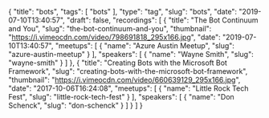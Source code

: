 {
  "title": "bots",
  "tags": [
    "bots"
  ],
  "type": "tag",
  "slug": "bots",
  "date": "2019-07-10T13:40:57",
  "draft": false,
  "recordings": [
    {
      "title": "The Bot Continuum and You",
      "slug": "the-bot-continuum-and-you",
      "thumbnail": "https://i.vimeocdn.com/video/798691818_295x166.jpg",
      "date": "2019-07-10T13:40:57",
      "meetups": [
        {
          "name": "Azure Austin Meetup",
          "slug": "azure-austin-meetup"
        }
      ],
      "speakers": [
        {
          "name": "Wayne Smith",
          "slug": "wayne-smith"
        }
      ]
    },
    {
      "title": "Creating Bots with the Microsoft Bot Framework",
      "slug": "creating-bots-with-the-microsoft-bot-framework",
      "thumbnail": "https://i.vimeocdn.com/video/660639129_295x166.jpg",
      "date": "2017-10-06T16:24:08",
      "meetups": [
        {
          "name": "Little Rock Tech Fest",
          "slug": "little-rock-tech-fest"
        }
      ],
      "speakers": [
        {
          "name": "Don Schenck",
          "slug": "don-schenck"
        }
      ]
    }
  ]
}